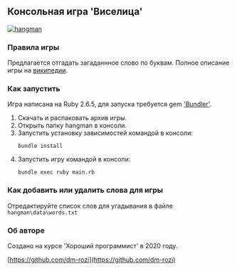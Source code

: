 Консольная игра 'Виселица'
---
<a href="https://imgbb.com/"><img src="https://i.ibb.co/1QSXMW3/hangman.png" alt="hangman" border="0"></a>

### Правила игры

Предлагается отгадать загаданнное слово по буквам.
Полное описание игры на [википедии](https://ru.wikipedia.org/wiki/%D0%92%D0%B8%D1%81%D0%B5%D0%BB%D0%B8%D1%86%D0%B0_(%D0%B8%D0%B3%D1%80%D0%B0)).

### Как запустить
Игра написана на Ruby 2.6.5, для запуска требуется gem ['Bundler'](https://bundler.io/).
1. Скачать и распаковать архив игры.
2. Открыть папку hangman в консоли.
3. Запустить установку зависимостей командой в консоли:
    ````
    bundle install
    ````
4. Запустить игру командой в консоли:
    ````
    bundle exec ruby main.rb
    ````
### Как добавить или удалить слова для игры

Отредактируйте список слов для угадывания в файле ```hangman\data\words.txt```

### Об авторе

Создано на курсе 'Хороший программист' в 2020 году.

[https://github.com/dm-rozi](https://github.com/dm-rozi)
